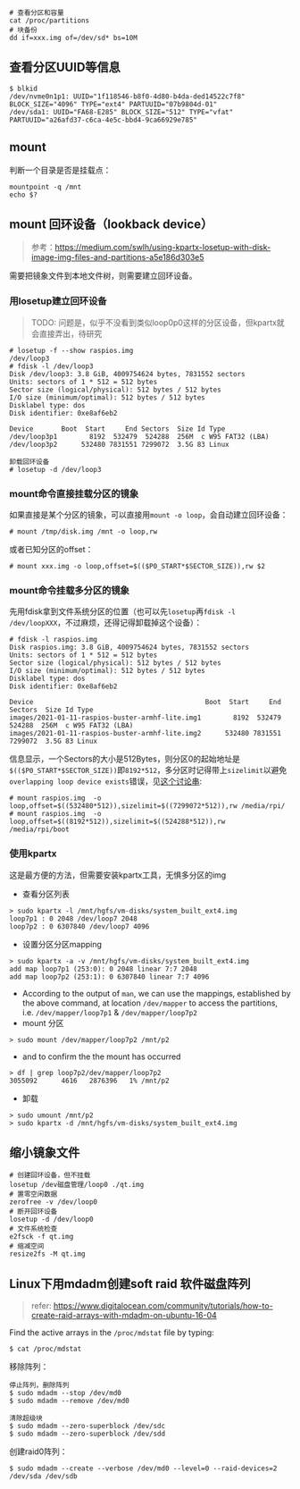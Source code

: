

```
# 查看分区和容量
cat /proc/partitions
# 块备份
dd if=xxx.img of=/dev/sd* bs=10M
```



## 查看分区UUID等信息

```
$ blkid
/dev/nvme0n1p1: UUID="1f118546-b8f0-4d80-b4da-ded14522c7f8" BLOCK_SIZE="4096" TYPE="ext4" PARTUUID="07b9804d-01"
/dev/sda1: UUID="FA68-E285" BLOCK_SIZE="512" TYPE="vfat" PARTUUID="a26afd37-c6ca-4e5c-bbd4-9ca66929e785"
```

## mount

判断一个目录是否是挂载点：

```
mountpoint -q /mnt
echo $?
```

## mount 回环设备（lookback device）

>  参考：https://medium.com/swlh/using-kpartx-losetup-with-disk-image-img-files-and-partitions-a5e186d303e5

需要把镜象文件到本地文件树，则需要建立回环设备。

### 用losetup建立回环设备

>  TODO: 问题是，似乎不没看到类似loop0p0这样的分区设备，但kpartx就会直接弄出，待研究

```
# losetup -f --show raspios.img
/dev/loop3
# fdisk -l /dev/loop3
Disk /dev/loop3: 3.8 GiB, 4009754624 bytes, 7831552 sectors
Units: sectors of 1 * 512 = 512 bytes
Sector size (logical/physical): 512 bytes / 512 bytes
I/O size (minimum/optimal): 512 bytes / 512 bytes
Disklabel type: dos
Disk identifier: 0xe8af6eb2

Device       Boot  Start     End Sectors  Size Id Type
/dev/loop3p1        8192  532479  524288  256M  c W95 FAT32 (LBA)
/dev/loop3p2      532480 7831551 7299072  3.5G 83 Linux

卸载回环设备
# losetup -d /dev/loop3
```



### mount命令直接挂载分区的镜象

如果直接是某个分区的镜象，可以直接用`mount -o loop`，会自动建立回环设备：

```
# mount /tmp/disk.img /mnt -o loop,rw
```

或者已知分区的offset：

```
# mount xxx.img -o loop,offset=$(($P0_START*$SECTOR_SIZE)),rw $2
```

### mount命令挂载多分区的镜象

先用fdisk拿到文件系统分区的位置（也可以先`losetup`再`fdisk -l /dev/loopXXX`，不过麻烦，还得记得卸载掉这个设备）：

```
# fdisk -l raspios.img
Disk raspios.img: 3.8 GiB, 4009754624 bytes, 7831552 sectors
Units: sectors of 1 * 512 = 512 bytes
Sector size (logical/physical): 512 bytes / 512 bytes
I/O size (minimum/optimal): 512 bytes / 512 bytes
Disklabel type: dos
Disk identifier: 0xe8af6eb2

Device                                           Boot  Start     End Sectors  Size Id Type
images/2021-01-11-raspios-buster-armhf-lite.img1        8192  532479  524288  256M  c W95 FAT32 (LBA)
images/2021-01-11-raspios-buster-armhf-lite.img2      532480 7831551 7299072  3.5G 83 Linux
```

信息显示，一个Sectors的大小是512Bytes，则分区0的起始地址是`$(($P0_START*$SECTOR_SIZE))`即`8192*512`，多分区时记得带上`sizelimit`以避免`overlapping loop device exists`错误，见[这个讨论串](https://www.raspberrypi.org/forums/viewtopic.php?t=190154):

```
# mount raspios.img  -o loop,offset=$((532480*512)),sizelimit=$((7299072*512)),rw /media/rpi/
# mount raspios.img  -o loop,offset=$((8192*512)),sizelimit=$((524288*512)),rw  /media/rpi/boot
```

### 使用kpartx

这是最方便的方法，但需要安装kpartx工具，无惧多分区的img

- 查看分区列表

```
> sudo kpartx -l /mnt/hgfs/vm-disks/system_built_ext4.img
loop7p1 : 0 2048 /dev/loop7 2048
loop7p2 : 0 6307840 /dev/loop7 4096
```

- 设置分区分区mapping

```
> sudo kpartx -a -v /mnt/hgfs/vm-disks/system_built_ext4.img
add map loop7p1 (253:0): 0 2048 linear 7:7 2048
add map loop7p2 (253:1): 0 6307840 linear 7:7 4096
```

- According to the output of `man`, we can use the mappings, established by the above command, at location `/dev/mapper` to access the partitions, i.e. `/dev/mapper/loop7p1` & `/dev/mapper/loop7p2`
- mount 分区

```
> sudo mount /dev/mapper/loop7p2 /mnt/p2
```

- and to confirm the the mount has occurred

```
> df | grep loop7p2/dev/mapper/loop7p2
3055092      4616   2876396   1% /mnt/p2
```

- 卸载

```
> sudo umount /mnt/p2
> sudo kpartx -d /mnt/hgfs/vm-disks/system_built_ext4.img
```



## 缩小镜象文件

```
# 创建回环设备，但不挂载
losetup /dev磁盘管理/loop0 ./qt.img
# 置零空闲数据
zerofree -v /dev/loop0
# 断开回环设备
losetup -d /dev/loop0
# 文件系统检查
e2fsck -f qt.img
# 缩减空间
resize2fs -M qt.img
```



## Linux下用mdadm创建soft raid 软件磁盘阵列

> refer: https://www.digitalocean.com/community/tutorials/how-to-create-raid-arrays-with-mdadm-on-ubuntu-16-04

Find the active arrays in the `/proc/mdstat` file by typing:

```
$ cat /proc/mdstat
```

移除阵列：

```
停止阵列，删除阵列
$ sudo mdadm --stop /dev/md0
$ sudo mdadm --remove /dev/md0

清除超级块
$ sudo mdadm --zero-superblock /dev/sdc
$ sudo mdadm --zero-superblock /dev/sdd
```

创建raid0阵列：

```
$ sudo mdadm --create --verbose /dev/md0 --level=0 --raid-devices=2 /dev/sda /dev/sdb
```

